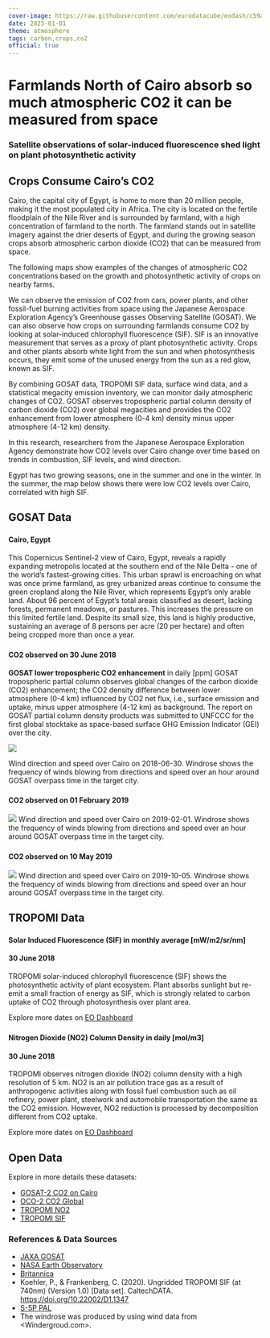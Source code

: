 ```yaml
---
cover-image: https://raw.githubusercontent.com/eurodatacube/eodash/c59adc7d580c6ced1f85a44c5bdd18bf94b3c9ee/app/public/data/story-images/3-agriculture-crops.jpg
date: 2025-01-01
theme: atmosphere
tags: carbon,crops,co2
official: true
---
```


# Farmlands North of Cairo absorb so much atmospheric CO2 it can be measured from space <!--{ as="img" mode="hero" src="https://raw.githubusercontent.com/eurodatacube/eodash/c59adc7d580c6ced1f85a44c5bdd18bf94b3c9ee/app/public/data/story-images/3-agriculture-crops.jpg" }-->
### Satellite observations of solar-induced fluorescence shed light on plant photosynthetic activity<!--{ style="font-size:1.5rem;opacity:0.7;margin-top:1rem;" }-->

## Crops Consume Cairo’s CO2

Cairo, the capital city of Egypt, is home to more than 20 million people, making it the most populated city in Africa. The city is located on the fertile floodplain of the Nile River and is surrounded by farmland, with a high concentration of farmland to the north. The farmland stands out in satellite imagery against the drier deserts of Egypt, and during the growing season crops absorb atmospheric carbon dioxide (CO2) that can be measured from space.

The following maps show examples of the changes of atmospheric CO2 concentrations based on the growth and photosynthetic activity of crops on nearby farms.

We can observe the emission of CO2 from cars, power plants, and other fossil-fuel burning activities from space using the Japanese Aerospace Exploration Agency’s Greenhouse gasses Observing Satellite (GOSAT). We can also observe how crops on surrounding farmlands consume CO2 by looking at solar-induced chlorophyll fluorescence (SIF). SIF is an innovative measurement that serves as a proxy of plant photosynthetic activity. Crops and other plants absorb white light from the sun and when photosynthesis occurs, they emit some of the unused energy from the sun as a red glow, known as SIF.

By combining GOSAT data, TROPOMI SIF data, surface wind data, and a statistical megacity emission inventory, we can monitor daily atmospheric changes of CO2. GOSAT observes tropospheric partial column density of carbon dioxide (CO2) over global megacities and provides the CO2 enhancement from lower atmosphere (0-4 km) density minus upper atmosphere (4-12 km) density.

In this research, researchers from the Japanese Aerospace Exploration Agency demonstrate how CO2 levels over Cairo change over time based on trends in combustion, SIF levels, and wind direction.

Egypt has two growing seasons, one in the summer and one in the winter. In the summer, the map below shows there were low CO2 levels over Cairo, correlated with high SIF.

## GOSAT Data <!--{ as="eox-map" mode="tour" }-->
### <!--{ layers='[{"type":"Tile","properties":{"id":"Overlay labels"},"source":{"type":"XYZ","urls":["//s2maps-tiles.eu/wmts/1.0.0/overlay_base_bright_3857/default/g/{z}/{y}/{x}.jpg"]}},{"type":"Tile","properties":{"id":"EOxCloudless 2021"},"source":{"type":"XYZ","urls":["//s2maps-tiles.eu/wmts/1.0.0/s2cloudless-2021_3857/default/g/{z}/{y}/{x}.jpg"]}}]' zoom="10.316288840107912" center=[31.091596890300035,30.153847605728885] animationOptions={duration:500}}-->
#### Cairo, Egypt
This Copernicus Sentinel-2 view of Cairo, Egypt, reveals a rapidly expanding metropolis located at the southern end of the Nile Delta - one of the world’s fastest-growing cities. This urban sprawl is encroaching on what was once prime farmland, as grey urbanized areas continue to consume the green cropland along the Nile River, which represents Egypt’s only arable land. About 96 percent of Egypt’s total areais classified as desert, lacking forests, permanent meadows, or pastures. This increases the pressure on this limited fertile land. Despite its small size, this land is highly productive, sustaining an average of 8 persons per acre (20 per hectare) and often being cropped more than once a year.
### <!--{ layers='[{"type":"Tile","properties":{"id":"Overlay labels"},"source":{"type":"XYZ","urls":["//s2maps-tiles.eu/wmts/1.0.0/overlay_base_bright_3857/default/g/{z}/{y}/{x}.jpg"]}},{"type":"Tile","properties":{"id":"N2_CO2_jaxa_gosat-2018-06-30T11:59:59Z"},"source":{"type":"TileWMS","urls":["https://gpwmap.jaxa.jp/wms"],"params":{"layers":"EODASH:XCO2-GOSAT-Cairo","styles":"","format":"image/png","time":"2018-06-30T11:59:59Z"}}},{"type":"Tile","properties":{"id":"EOxCloudless 2021"},"source":{"type":"XYZ","urls":["//s2maps-tiles.eu/wmts/1.0.0/s2cloudless-2021_3857/default/g/{z}/{y}/{x}.jpg"]}}]' zoom="10.316288840107912" center=[31.091596890300035,30.153847605728885] animationOptions={duration:500}}-->
#### CO2 observed on 30 June 2018
**GOSAT lower tropospheric CO2 enhancement** in daily [ppm] GOSAT tropospheric partial column observes global changes of the carbon dioxide (CO2) enhancement; the CO2 density difference between lower atmosphere (0-4 km) influenced by CO2 net flux, i.e., surface emission and uptake, minus upper atmosphere (4-12 km) as background. The report on GOSAT partial column density products was submitted to UNFCCC for the first global stocktake as space-based surface GHG Emission Indicator (GEI) over the city.

![](https://raw.githubusercontent.com/eurodatacube/eodash/c59adc7d580c6ced1f85a44c5bdd18bf94b3c9ee/app/public/data/story-images/Wind_Cairo_2018-06-30_rev.png)

Wind direction and speed over Cairo on 2018-06-30.
Windrose shows the frequency of winds blowing from directions and speed over an hour around GOSAT overpass time in the target city.

### <!--{ layers='[{"type":"Tile","properties":{"id":"Overlay labels"},"source":{"type":"XYZ","urls":["//s2maps-tiles.eu/wmts/1.0.0/overlay_base_bright_3857/default/g/{z}/{y}/{x}.jpg"]}},{"type":"Tile","properties":{"id":"N2_CO2_jaxa_gosat-2019-02-01T11:59:59Z"},"source":{"type":"TileWMS","urls":["https://gpwmap.jaxa.jp/wms"],"params":{"layers":"EODASH:XCO2-GOSAT-Cairo","styles":"","format":"image/png","time":"2019-02-01T11:59:59Z"}}},{"type":"Tile","properties":{"id":"EOxCloudless 2021"},"source":{"type":"XYZ","urls":["//s2maps-tiles.eu/wmts/1.0.0/s2cloudless-2021_3857/default/g/{z}/{y}/{x}.jpg"]}}]' zoom="10.316288840107912" center=[31.091596890300035,30.153847605728885] animationOptions={duration:500}}-->
#### CO2 observed on 01 February 2019
![](https://raw.githubusercontent.com/eurodatacube/eodash/c59adc7d580c6ced1f85a44c5bdd18bf94b3c9ee/app/public/data/story-images/Wind_Cairo_2019-02-01_rev.png)
Wind direction and speed over Cairo on 2019-02-01.
Windrose shows the frequency of winds blowing from directions and speed over an hour around GOSAT overpass time in the target city.
### <!--{ layers='[{"type":"Tile","properties":{"id":"Overlay labels"},"source":{"type":"XYZ","urls":["//s2maps-tiles.eu/wmts/1.0.0/overlay_base_bright_3857/default/g/{z}/{y}/{x}.jpg"]}},{"type":"Tile","properties":{"id":"N2_CO2_jaxa_gosat-2019-10-05T11:59:59Z"},"source":{"type":"TileWMS","urls":["https://gpwmap.jaxa.jp/wms"],"params":{"layers":"EODASH:XCO2-GOSAT-Cairo","styles":"","format":"image/png","time":"2019-10-05T11:59:59Z"}}},{"type":"Tile","properties":{"id":"EOxCloudless 2021"},"source":{"type":"XYZ","urls":["//s2maps-tiles.eu/wmts/1.0.0/s2cloudless-2021_3857/default/g/{z}/{y}/{x}.jpg"]}}]' zoom="10.316288840107912" center=[31.091596890300035,30.153847605728885] animationOptions={duration:500}}-->
#### CO2 observed on 10 May 2019
![](https://raw.githubusercontent.com/eurodatacube/eodash/c59adc7d580c6ced1f85a44c5bdd18bf94b3c9ee/app/public/data/story-images/Wind_Cairo_2019-10-05_rev.png)
Wind direction and speed over Cairo on 2019-10-05.
Windrose shows the frequency of winds blowing from directions and speed over an hour around GOSAT overpass time in the target city.

## TROPOMI Data <!--{ as="eox-map" mode="tour" }-->
### <!--{ layers='[{"type":"Tile","properties":{"id":"Overlay labels"},"source":{"type":"XYZ","urls":["//s2maps-tiles.eu/wmts/1.0.0/overlay_base_bright_3857/default/g/{z}/{y}/{x}.jpg"]}},{"type":"Tile","properties":{"id":"solar_induced_chlorophyll_fluorescence-2018-06-15T23:59:59Z"},"source":{"type":"TileWMS","urls":["https://gpwmap.jaxa.jp/wms"],"params":{"layers":"EODASH:SIF-TROPOMI-Cairo-Monthly","styles":"","format":"image/png","time":"2018-06-15T23:59:59Z"}}},{"type":"Tile","properties":{"id":"Terrain light"},"source":{"type":"XYZ","urls":["//s2maps-tiles.eu/wmts/1.0.0/terrain-light_3857/default/g/{z}/{y}/{x}.jpg"]}}]' zoom="9.352955506774572" center=[30.64824319798807,30.01273241483284] animationOptions={duration:500}}-->
#### Solar Induced Fluorescence (SIF) in monthly average [mW/m2/sr/nm] 

#### 30 June 2018
TROPOMI solar-induced chlorophyll fluorescence (SIF) shows the photosynthetic activity of plant ecosystem. Plant absorbs sunlight but re-emit a small fraction of energy as SIF, which is strongly related to carbon uptake of CO2 through photosynthesis over plant area.

Explore more dates on [EO Dashboard](https://www.eodashboard.org/explore?indicator=SIF&area=POLYGON%28%2841.84832763671875%2027.581815963034614,42.34326171875%2027.581815963034614,42.34326171875%2028.736837344826014,41.84832763671875%2028.736837344826014,41.84832763671875%2027.581815963034614%29%29&x=3411746.82651&y=3505186.58173&z=9.35296)

### <!--{ layers='[{"type":"Tile","properties":{"id":"Overlay labels"},"source":{"type":"XYZ","urls":["//s2maps-tiles.eu/wmts/1.0.0/overlay_base_bright_3857/default/g/{z}/{y}/{x}.jpg"]}},{"type":"Tile","properties":{"id":"N1_NO2_jaxa-2018-06-30T11:59:59Z"},"source":{"type":"TileWMS","urls":["https://gpwmap.jaxa.jp/wms"],"params":{"layers":"EODASH:NO2-TROPOMI-Cairo-Daily","styles":"","format":"image/png","time":"2018-06-30T11:59:59Z"}}},{"type":"Tile","properties":{"id":"Terrain light"},"source":{"type":"XYZ","urls":["//s2maps-tiles.eu/wmts/1.0.0/terrain-light_3857/default/g/{z}/{y}/{x}.jpg"]}}]' zoom="9.352955506774572" center=[30.64824319798807,30.01273241483284] animationOptions={duration:500}}-->
#### Nitrogen Dioxide (NO2) Column Density in daily [mol/m3] 
#### 30 June 2018
TROPOMI observes nitrogen dioxide (NO2) column density with a high resolution of 5 km. NO2 is an air pollution trace gas as a result of anthropogenic activities along with fossil fuel combustion such as oil refinery, power plant, steelwork and automobile transportation the same as the CO2 emission. However, NO2 reduction is processed by decomposition different from CO2 uptake.

Explore more dates on [EO Dashboard](https://www.eodashboard.org/explore?indicator=N1_NO2_jaxa&area=POLYGON%28%2841.84832763671875%2027.581815963034614,42.34326171875%2027.581815963034614,42.34326171875%2028.736837344826014,41.84832763671875%2028.736837344826014,41.84832763671875%2027.581815963034614%29%29&x=3411746.82651&y=3505186.58173&z=9.35296)

## Open Data
Explore in more details these datasets:

- [GOSAT-2 CO2 on Cairo](https://www.eodashboard.org/explore?indicator=N2_CO2_jaxa_gosat)
- [OCO-2 CO2 Global](https://www.eodashboard.org/explore?indicator=N2_CO2_mean)
- [TROPOMI NO2](https://www.eodashboard.org/explore?indicator=N1_NO2)
- [TROPOMI SIF](https://www.eodashboard.org/explore?indicator=SIF)


### References & Data Sources
	
* [JAXA GOSAT](https://www.eorc.jaxa.jp/GOSAT/GPCG/index_GOSAT.html)
* [NASA Earth Observatory](https://earthobservatory.nasa.gov/features/Lights2/lights_soil5.php)
* [Britannica](https://www.britannica.com/place/Egypt/Agriculture-and-fishing)
* Koehler, P., & Frankenberg, C. (2020). Ungridded TROPOMI SIF (at 740nm) (Version 1.0) [Data set]. CaltechDATA. <https://doi.org/10.22002/D1.1347>
* [S-5P PAL](https://data-portal.s5p-pal.com/products/no2.html)
* The windrose was produced by using wind data from <Windergroud.com>.
	
	

